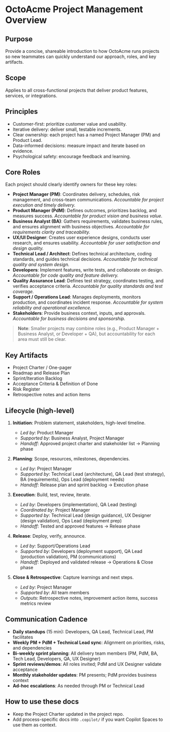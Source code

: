 # OctoAcme Project Management Overview

## Purpose
Provide a concise, shareable introduction to how OctoAcme runs projects so new teammates can quickly understand our approach, roles, and key artifacts.

## Scope
Applies to all cross-functional projects that deliver product features, services, or integrations.

## Principles
- Customer-first: prioritize customer value and usability.
- Iterative delivery: deliver small, testable increments.
- Clear ownership: each project has a named Project Manager (PM) and Product Lead.
- Data-informed decisions: measure impact and iterate based on evidence.
- Psychological safety: encourage feedback and learning.

## Core Roles

Each project should clearly identify owners for these key roles:

- **Project Manager (PM)**: Coordinates delivery, schedules, risk management, and cross-team communications. *Accountable for project execution and timely delivery.*
- **Product Manager (PdM)**: Defines outcomes, prioritizes backlog, and measures success. *Accountable for product vision and business value.*
- **Business Analyst (BA)**: Gathers requirements, validates business rules, and ensures alignment with business objectives. *Accountable for requirements clarity and traceability.*
- **UX/UI Designer**: Creates user experience designs, conducts user research, and ensures usability. *Accountable for user satisfaction and design quality.*
- **Technical Lead / Architect**: Defines technical architecture, coding standards, and guides technical decisions. *Accountable for technical quality and system design.*
- **Developers**: Implement features, write tests, and collaborate on design. *Accountable for code quality and feature delivery.*
- **Quality Assurance Lead**: Defines test strategy, coordinates testing, and verifies acceptance criteria. *Accountable for quality standards and test coverage.*
- **Support / Operations Lead**: Manages deployments, monitors production, and coordinates incident response. *Accountable for system reliability and operational excellence.*
- **Stakeholders**: Provide business context, inputs, and approvals. *Accountable for business decisions and sponsorship.*

> **Note**: Smaller projects may combine roles (e.g., Product Manager + Business Analyst, or Developer + QA), but accountability for each area must still be clear.

## Key Artifacts
- Project Charter / One-pager
- Roadmap and Release Plan
- Sprint/Iteration Backlog
- Acceptance Criteria & Definition of Done
- Risk Register
- Retrospective notes and action items

## Lifecycle (high-level)

1. **Initiation**: Problem statement, stakeholders, high-level timeline.
   - *Led by*: Product Manager
   - *Supported by*: Business Analyst, Project Manager
   - *Handoff*: Approved project charter and stakeholder list → Planning phase

2. **Planning**: Scope, resources, milestones, dependencies.
   - *Led by*: Project Manager
   - *Supported by*: Technical Lead (architecture), QA Lead (test strategy), BA (requirements), Ops Lead (deployment needs)
   - *Handoff*: Release plan and sprint backlog → Execution phase

3. **Execution**: Build, test, review, iterate.
   - *Led by*: Developers (implementation), QA Lead (testing)
   - *Coordinated by*: Project Manager
   - *Supported by*: Technical Lead (design guidance), UX Designer (design validation), Ops Lead (deployment prep)
   - *Handoff*: Tested and approved features → Release phase

4. **Release**: Deploy, verify, announce.
   - *Led by*: Support/Operations Lead
   - *Supported by*: Developers (deployment support), QA Lead (production validation), PM (communications)
   - *Handoff*: Deployed and validated release → Operations & Close phase

5. **Close & Retrospective**: Capture learnings and next steps.
   - *Led by*: Project Manager
   - *Supported by*: All team members
   - *Outputs*: Retrospective notes, improvement action items, success metrics review

## Communication Cadence

- **Daily standups** (15 min): Developers, QA Lead, Technical Lead, PM facilitates
- **Weekly PM + PdM + Technical Lead sync**: Alignment on priorities, risks, and dependencies
- **Bi-weekly sprint planning**: All delivery team members (PM, PdM, BA, Tech Lead, Developers, QA, UX Designer)
- **Sprint reviews/demos**: All roles invited; PdM and UX Designer validate acceptance
- **Monthly stakeholder updates**: PM presents; PdM provides business context
- **Ad-hoc escalations**: As needed through PM or Technical Lead

## How to use these docs
- Keep the Project Charter updated in the project repo.
- Add process-specific docs into `.copilot/` if you want Copilot Spaces to use them as context.
